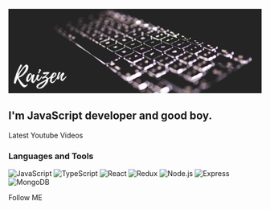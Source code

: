 ![Header](https://github.com/pavel97107/pavel97107/blob/master/assets/Kathleen%20Johnson.png)

## I'm JavaScript developer and good boy.

Latest Youtube Videos


### Languages and Tools
![JavaScript](https://img.shields.io/badge/-JavaScript-131414?style=for-the-badge&logo=javascript)
![TypeScript](https://img.shields.io/badge/-TypeScript-131414?style=for-the-badge&logo=typescript)
![React](https://img.shields.io/badge/-React-131414?style=for-the-badge&logo=react)
![Redux](https://img.shields.io/badge/-Redux-131414?style=for-the-badge&logo=redux)
![Node.js](https://img.shields.io/badge/-Node.js-131414?style=for-the-badge&logo=node.js)
![Express](https://img.shields.io/badge/-Express-131414?style=for-the-badge&logo=node.js)
![MongoDB](https://img.shields.io/badge/-MongoDB-131414?style=for-the-badge&logo=mongodb)

Follow ME